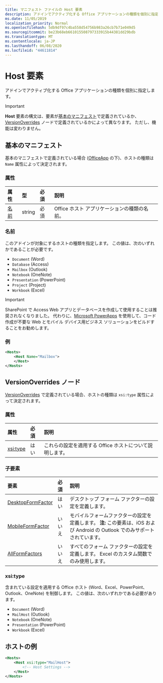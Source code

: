 ```yaml
---
title: マニフェスト ファイルの Host 要素
description: アドインでアクティブ化する Office アプリケーションの種類を個別に指定します。
ms.date: 11/05/2019
localization_priority: Normal
ms.openlocfilehash: 5db9df97c4ba558d54756b983a26cb7b71e049d5
ms.sourcegitcommit: be23b68eb661015508797333915b44381dd29bdb
ms.translationtype: MT
ms.contentlocale: ja-JP
ms.lasthandoff: 06/08/2020
ms.locfileid: "44611814"
---
```

# <a name="host-element"></a>Host 要素

アドインでアクティブ化する Office アプリケーションの種類を個別に指定します。

> [!IMPORTANT]
> **Host** 要素の構文は、要素が[基本のマニフェスト](#basic-manifest)で定義されているか、[VersionOverrides](#versionoverrides-node) ノードで定義されているかによって異なります。 ただし、機能は変わりません。  

## <a name="basic-manifest"></a>基本のマニフェスト

基本のマニフェストで定義されている場合 ([OfficeApp](officeapp.md) の下)、ホストの種類は `Name` 属性によって決定されます。

### <a name="attributes"></a>属性

| 属性     | 型   | 必須 | 説明                                      |
|:--------------|:-------|:---------|:-------------------------------------------------|
| [名前](#name) | string | 必須 | Office ホスト アプリケーションの種類の名前。 |

### <a name="name"></a>名前

このアドインが対象にするホストの種類を指定します。 この値は、次のいずれかであることが必要です。

- `Document` (Word)
- `Database` (Access)
- `Mailbox` (Outlook)
- `Notebook` (OneNote)
- `Presentation` (PowerPoint)
- `Project` (Project)
- `Workbook` (Excel)

> [!IMPORTANT]
> SharePoint で Access Web アプリとデータベースを作成して使用することは推奨されなくなりました。 代わりに、[Microsoft PowerApps](https://powerapps.microsoft.com/) を使用して、コード作成が不要な Web とモバイル デバイス用ビジネス ソリューションをビルドすることをお勧めします。

### <a name="example"></a>例

```xml
<Hosts>
    <Host Name="Mailbox">
    </Host>
</Hosts>
```

## <a name="versionoverrides-node"></a>VersionOverrides ノード

[VersionOverrides](versionoverrides.md) で定義されている場合、ホストの種類は `xsi:type` 属性によって決定されます。

### <a name="attributes"></a>属性

|  属性  |  必須  |  説明  |
|:-----|:-----|:-----|
|  [xsi:type](#xsitype)  |  はい  | これらの設定を適用する Office ホストについて説明します。|

### <a name="child-elements"></a>子要素

|  要素 |  必須  |  説明  |
|:-----|:-----|:-----|
|  [DesktopFormFactor](desktopformfactor.md)    |  はい   |  デスクトップ フォーム ファクターの設定を定義します。 |
|  [MobileFormFactor](mobileformfactor.md)    |  いいえ   |  モバイルフォームファクターの設定を定義します。 **注:** この要素は、iOS および Android の Outlook でのみサポートされています。 |
|  [AllFormFactors](allformfactors.md)    |  いいえ   |  すべてのフォーム ファクターの設定を定義します。 Excel のカスタム関数でのみ使用します。 |

### <a name="xsitype"></a>xsi:type

含まれている設定を適用する Office ホスト (Word、Excel、PowerPoint、Outlook、OneNote) を制御します。 この値は、次のいずれかである必要があります。

- `Document` (Word)
- `MailHost` (Outlook)
- `Notebook` (OneNote)
- `Presentation` (PowerPoint)
- `Workbook` (Excel)

## <a name="host-example"></a>ホストの例

```xml
<Hosts>
    <Host xsi:type="MailHost">
        <!-- Host Settings -->
    </Host>
</Hosts>
```
